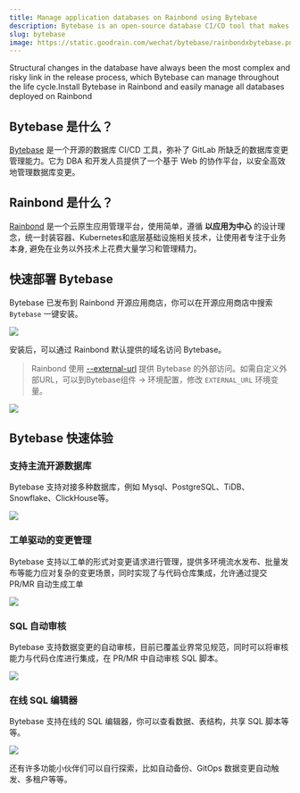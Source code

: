 ```yaml
---
title: Manage application databases on Rainbond using Bytebase
description: Bytebase is an open-source database CI/CD tool that makes up for database change management capabilities that GitLab lacks.It provides a Web-based collaborative platform for DBA and developers to manage database changes safely and efficiently.
slug: bytebase
image: https://static.goodrain.com/wechat/bytebase/rainbondxbytebase.png
---
```


Structural changes in the database have always been the most complex and risky link in the release process, which Bytebase can manage throughout the life cycle.Install Bytebase in Rainbond and easily manage all databases deployed on Rainbond

<!--truncate-->

## Bytebase 是什么？

[Bytebase](https://www.bytebase.com/) 是一个开源的数据库 CI/CD 工具，弥补了 GitLab 所缺乏的数据库变更管理能力。它为 DBA 和开发人员提供了一个基于 Web 的协作平台，以安全高效地管理数据库变更。

## Rainbond 是什么？

[Rainbond](https://www.rainbond.com) 是一个云原生应用管理平台，使用简单，遵循 **以应用为中心** 的设计理念，统一封装容器、Kubernetes和底层基础设施相关技术，让使用者专注于业务本身, 避免在业务以外技术上花费大量学习和管理精力。

## 快速部署 Bytebase

Bytebase 已发布到 Rainbond 开源应用商店，你可以在开源应用商店中搜索 `Bytebase` 一键安装。

![](https://static.goodrain.com/wechat/bytebase/1.png)

安装后，可以通过 Rainbond 默认提供的域名访问 Bytebase。

> Rainbond 使用 [--external-url](https://bytebase.com/docs/get-started/install/external-url) 提供 Bytebase 的外部访问。如需自定义外部URL，可以到Bytebase组件 -> 环境配置，修改 `EXTERNAL_URL` 环境变量。

![](https://static.goodrain.com/wechat/bytebase/2.png)

## Bytebase 快速体验

### 支持主流开源数据库

Bytebase 支持对接多种数据库，例如 Mysql、PostgreSQL、TiDB、Snowflake、ClickHouse等。

![](https://static.goodrain.com/wechat/bytebase/3.png)

### 工单驱动的变更管理

Bytebase 支持以工单的形式对变更请求进行管理，提供多环境流水发布、批量发布等能力应对复杂的变更场景，同时实现了与代码仓库集成，允许通过提交 PR/MR 自动生成工单

![](https://static.goodrain.com/wechat/bytebase/4.png)

### SQL 自动审核

Bytebase 支持数据变更的自动审核，目前已覆盖业界常见规范，同时可以将审核能力与代码仓库进行集成，在 PR/MR 中自动审核 SQL 脚本。

![](https://static.goodrain.com/wechat/bytebase/5.png)

### 在线 SQL 编辑器

Bytebase 支持在线的 SQL 编辑器，你可以查看数据、表结构，共享 SQL 脚本等等。

![](https://static.goodrain.com/wechat/bytebase/6.png)

还有许多功能小伙伴们可以自行探索，比如自动备份、GitOps 数据变更自动触发、多租户等等。
